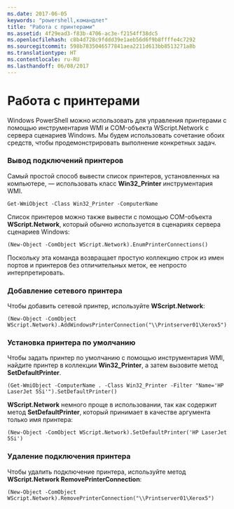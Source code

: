 ```yaml
---
ms.date: 2017-06-05
keywords: "powershell,командлет"
title: "Работа с принтерами"
ms.assetid: 4f29ead3-f83b-4706-ac3e-f2154ff38dc5
ms.openlocfilehash: c8b4d728c9fddd39e1aeb56d6f9b8ffffe4c7292
ms.sourcegitcommit: 598b7835046577841aea2211d613bb8513271a8b
ms.translationtype: HT
ms.contentlocale: ru-RU
ms.lasthandoff: 06/08/2017
---
```

# <a name="working-with-printers"></a>Работа с принтерами
Windows PowerShell можно использовать для управления принтерами с помощью инструментария WMI и COM-объекта WScript.Network с сервера сценариев Windows. Мы будем использовать сочетание обоих средств, чтобы продемонстрировать выполнение конкретных задач.

### <a name="listing-printer-connections"></a>Вывод подключений принтеров
Самый простой способ вывести список принтеров, установленных на компьютере, — использовать класс **Win32_Printer** инструментария WMI.

```
Get-WmiObject -Class Win32_Printer -ComputerName
```

Список принтеров можно также вывести с помощью COM-объекта **WScript.Network**, который обычно используется в сценариях сервера сценариев Windows:

```
(New-Object -ComObject WScript.Network).EnumPrinterConnections()
```

Поскольку эта команда возвращает простую коллекцию строк из имен портов и принтеров без отличительных меток, ее непросто интерпретировать.

### <a name="adding-a-network-printer"></a>Добавление сетевого принтера
Чтобы добавить сетевой принтер, используйте **WScript.Network**:

```
(New-Object -ComObject WScript.Network).AddWindowsPrinterConnection("\\Printserver01\Xerox5")
```

### <a name="setting-a-default-printer"></a>Установка принтера по умолчанию
Чтобы задать принтер по умолчанию с помощью инструментария WMI, найдите принтер в коллекции **Win32_Printer**, а затем вызовите метод **SetDefaultPrinter**.

```
(Get-WmiObject -ComputerName . -Class Win32_Printer -Filter "Name='HP LaserJet 5Si'").SetDefaultPrinter()
```

**WScript.Network** немного проще в использовании, так как содержит метод **SetDefaultPrinter**, который принимает в качестве аргумента только имя принтера:

```
(New-Object -ComObject WScript.Network).SetDefaultPrinter('HP LaserJet 5Si')
```

### <a name="removing-a-printer-connection"></a>Удаление подключения принтера
Чтобы удалить подключение принтера, используйте метод **WScript.Network RemovePrinterConnection**:

```
(New-Object -ComObject WScript.Network).RemovePrinterConnection("\\Printserver01\Xerox5")
```

